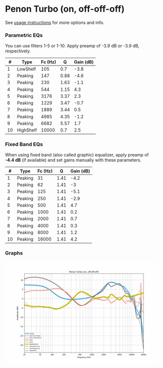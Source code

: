 # Penon Turbo (on, off-off-off)
See [usage instructions](https://github.com/jaakkopasanen/AutoEq#usage) for more options and info.

### Parametric EQs
You can use filters 1-5 or 1-10. Apply preamp of -3.9 dB or -3.9 dB, respectively.

|   # | Type      |   Fc (Hz) |    Q |   Gain (dB) |
|-----|-----------|-----------|------|-------------|
|   1 | LowShelf  |       105 | 0.7  |        -3.8 |
|   2 | Peaking   |       147 | 0.88 |        -4.6 |
|   3 | Peaking   |       230 | 1.63 |        -1.1 |
|   4 | Peaking   |       544 | 1.15 |         4.3 |
|   5 | Peaking   |      3176 | 3.37 |         2.3 |
|   6 | Peaking   |      1229 | 3.47 |        -0.7 |
|   7 | Peaking   |      1889 | 3.44 |         0.5 |
|   8 | Peaking   |      4985 | 4.35 |        -1.2 |
|   9 | Peaking   |      6682 | 5.57 |         1.7 |
|  10 | HighShelf |     10000 | 0.7  |         2.5 |

### Fixed Band EQs
When using fixed band (also called graphic) equalizer, apply preamp of **-4.4 dB** (if available) and set gains manually with these parameters.

|   # | Type    |   Fc (Hz) |    Q |   Gain (dB) |
|-----|---------|-----------|------|-------------|
|   1 | Peaking |        31 | 1.41 |        -4.2 |
|   2 | Peaking |        62 | 1.41 |        -3   |
|   3 | Peaking |       125 | 1.41 |        -5.1 |
|   4 | Peaking |       250 | 1.41 |        -2.9 |
|   5 | Peaking |       500 | 1.41 |         4.7 |
|   6 | Peaking |      1000 | 1.41 |         0.2 |
|   7 | Peaking |      2000 | 1.41 |         0.7 |
|   8 | Peaking |      4000 | 1.41 |         0.3 |
|   9 | Peaking |      8000 | 1.41 |         1.2 |
|  10 | Peaking |     16000 | 1.41 |         4.2 |

### Graphs
![](./Penon%20Turbo%20(on,%20off-off-off).png)
